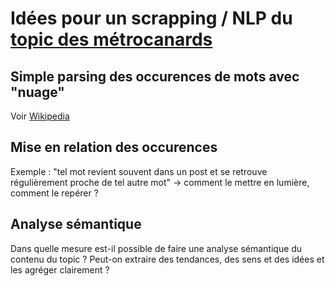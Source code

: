 # Idées pour un scrapping / NLP du [topic des métrocanards](https://forum.canardpc.com/threads/116608-M%C3%A9trocanards-VI-Sapes-soins-rasage)

## Simple parsing des occurences de mots avec "nuage"

Voir [Wikipedia](https://en.wikipedia.org/wiki/Tag_cloud)

## Mise en relation des occurences

Exemple : "tel mot revient souvent dans un post et se retrouve régulièrement proche de tel autre mot" -> comment le mettre en lumière, comment le repérer ?

## Analyse sémantique

Dans quelle mesure est-il possible de faire une analyse sémantique du contenu du topic ? Peut-on extraire des tendances, des sens et des idées et les agréger clairement ?
